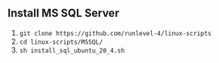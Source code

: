 ## Install MS SQL Server ##

1. `git clone https://github.com/runlevel-4/linux-scripts`
2. `cd linux-scripts/MSSQL/`
3. `sh install_sql_ubuntu_20_4.sh`
